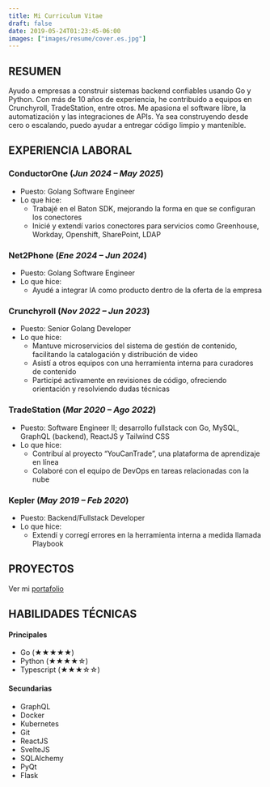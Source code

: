 ```yaml
---
title: Mi Curriculum Vitae
draft: false
date: 2019-05-24T01:23:45-06:00
images: ["images/resume/cover.es.jpg"]
---
```


## RESUMEN

Ayudo a empresas a construir sistemas backend confiables usando Go y Python.
Con más de 10 años de experiencia, he contribuido a equipos en Crunchyroll, TradeStation, entre otros.
Me apasiona el software libre, la automatización y las integraciones de APIs.
Ya sea construyendo desde cero o escalando, puedo ayudar a entregar código limpio y mantenible.

## EXPERIENCIA LABORAL

### ConductorOne (*Jun 2024 – May 2025*)

- Puesto: Golang Software Engineer
- Lo que hice:
  - Trabajé en el Baton SDK, mejorando la forma en que se configuran los conectores
  - Inicié y extendí varios conectores para servicios como Greenhouse, Workday, Openshift, SharePoint, LDAP

### Net2Phone (*Ene 2024 – Jun 2024*)

- Puesto: Golang Software Engineer
- Lo que hice:
  - Ayudé a integrar IA como producto dentro de la oferta de la empresa

### Crunchyroll (*Nov 2022 – Jun 2023*)

- Puesto: Senior Golang Developer
- Lo que hice:
  - Mantuve microservicios del sistema de gestión de contenido, facilitando la catalogación y distribución de video
  - Asistí a otros equipos con una herramienta interna para curadores de contenido
  - Participé activamente en revisiones de código, ofreciendo orientación y resolviendo dudas técnicas

### TradeStation (*Mar 2020 – Ago 2022*)

- Puesto: Software Engineer II; desarrollo fullstack con Go, MySQL, GraphQL (backend), ReactJS y Tailwind CSS
- Lo que hice:
  - Contribuí al proyecto “YouCanTrade”, una plataforma de aprendizaje en línea
  - Colaboré con el equipo de DevOps en tareas relacionadas con la nube

### Kepler (*May 2019 – Feb 2020*)

- Puesto: Backend/Fullstack Developer
- Lo que hice:
  - Extendí y corregí errores en la herramienta interna a medida llamada Playbook

## PROYECTOS

Ver mi [portafolio](/es/portfolio)

## HABILIDADES TÉCNICAS

#### Principales

- Go (★★★★★)
- Python (★★★★☆)
- Typescript (★★★☆☆)

#### Secundarias

- GraphQL
- Docker
- Kubernetes
- Git
- ReactJS
- SvelteJS
- SQLAlchemy
- PyQt
- Flask
